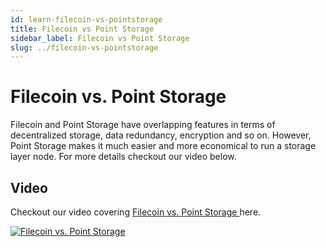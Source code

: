 ```yaml
---
id: learn-filecoin-vs-pointstorage
title: Filecoin vs Point Storage
sidebar_label: Filecoin vs Point Storage
slug: ../filecoin-vs-pointstorage
---
```


# Filecoin vs. Point Storage

Filecoin and Point Storage have overlapping features in terms of decentralized storage, data redundancy, encryption and so on. However, Point Storage makes it much easier and more economical to run a storage layer node. For more details checkout our video below.

## Video

Checkout our video covering [Filecoin vs. Point Storage ](https://www.youtube.com/watch?v=o4xNFNnpgrU) here.

[![Filecoin vs. Point Storage](https://img.youtube.com/vi/o4xNFNnpgrU/0.jpg)](https://www.youtube.com/watch?v=o4xNFNnpgrU)